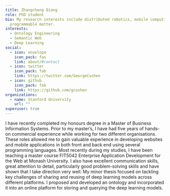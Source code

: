 ```yaml
---
title: Zhangcheng Qiang
role: PhD student
bio: My research interests include distributed robotics, mobile computing and
  programmable matter.
interests:
  - Ontology Engineering
  - Semantic Web
  - Deep Learning
social:
  - icon: envelope
    icon_pack: fas
    link: about/#contact
  - icon: twitter
    icon_pack: fab
    link: https://twitter.com/GeorgeCushen
  - icon: github
    icon_pack: fab
    link: https://github.com/gcushen
organizations:
  - name: Stanford University
    url: ""
superuser: true
---
```

I have recently completed my honours degree in a Master of Business Information Systems. Prior to my master’s, I have had five years of hands-on commercial experience while working for two different organisations. These roles allowed me to gain valuable experience in developing websites and mobile applications in both front and back end using several programming languages. Most recently during my studies, I have been teaching a master course FIT5042 Enterprise Application Development for the Web at Monash University. I also have excellent communication skills, great attention to detail, particularly good problem-solving skills and have shown that I take direction very well. My minor thesis focused on tackling key challenges of sharing and reusing of deep learning models across different platforms. I proposed and developed an ontology and incorporated it into an online platform for storing and querying the deep learning models.